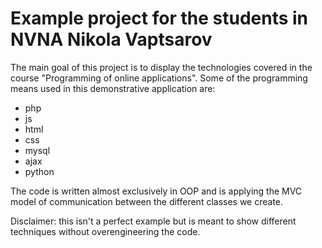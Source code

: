 # Example project for the students in NVNA Nikola Vaptsarov

The main goal of this project is to display the technologies covered in the course "Programming of online applications". 
Some of the programming means used in this demonstrative application are:
- php
- js
- html
- css
- mysql
- ajax
- python

The code is written almost exclusively in OOP and is applying the MVC model of communication between the different classes we create.

Disclaimer: this isn't a perfect example but is meant to show different techniques without overengineering the code.
